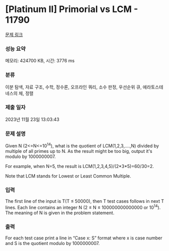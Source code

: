 # [Platinum II] Primorial vs LCM - 11790 

[문제 링크](https://www.acmicpc.net/problem/11790) 

### 성능 요약

메모리: 424700 KB, 시간: 3776 ms

### 분류

이분 탐색, 자료 구조, 수학, 정수론, 오프라인 쿼리, 소수 판정, 우선순위 큐, 에라토스테네스의 체, 정렬

### 제출 일자

2023년 11월 23일 13:03:43

### 문제 설명

<p>Given N (2<=N<=10<sup>14</sup>), what is the quotient of LCM(1,2,3,....,N) divided by multiple of all primes up to N. As the result might be too big, output it's modulo by 1000000007.</p>

<p>For example, when N=5, the result is LCM(1,2,3,4,5)/(2*3*5)=60/30=2.</p>

<p>Note that LCM stands for Lowest or Least Common Multiple. </p>

### 입력 

 <p>The first line of the input is T(T ≤ 50000), then T test cases follows in next T lines. Each line contains an integer N (2 ≤ N ≤ 100000000000000 or 10<sup>14</sup>). The meaning of N is given in the problem statement. </p>

### 출력 

 <p>For each test case print a line in “Case x: S” format where x is case number and S is the quotient modulo by 1000000007. </p>

